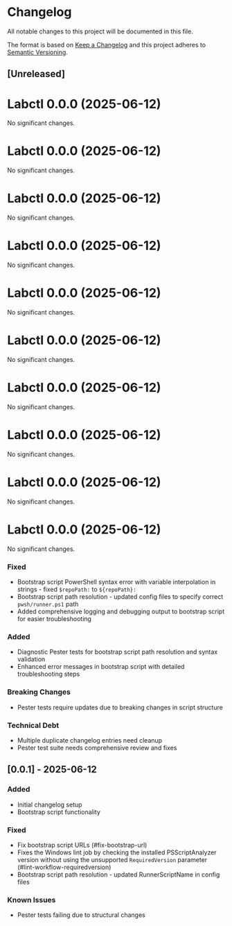 # Changelog

All notable changes to this project will be documented in this file.

The format is based on [Keep a Changelog](https://keepachangelog.com/en/1.1.0/) and this project adheres to [Semantic Versioning](https://semver.org/spec/v2.0.0.html).

## [Unreleased]
# Labctl 0.0.0 (2025-06-12)

No significant changes.


# Labctl 0.0.0 (2025-06-12)

No significant changes.


# Labctl 0.0.0 (2025-06-12)

No significant changes.


# Labctl 0.0.0 (2025-06-12)

No significant changes.


# Labctl 0.0.0 (2025-06-12)

No significant changes.


# Labctl 0.0.0 (2025-06-12)

No significant changes.


# Labctl 0.0.0 (2025-06-12)

No significant changes.


# Labctl 0.0.0 (2025-06-12)

No significant changes.


# Labctl 0.0.0 (2025-06-12)

No significant changes.


# Labctl 0.0.0 (2025-06-12)

No significant changes.


### Fixed
- Bootstrap script PowerShell syntax error with variable interpolation in strings - fixed `$repoPath:` to `${repoPath}:`
- Bootstrap script path resolution - updated config files to specify correct `pwsh/runner.ps1` path
- Added comprehensive logging and debugging output to bootstrap script for easier troubleshooting

### Added
- Diagnostic Pester tests for bootstrap script path resolution and syntax validation
- Enhanced error messages in bootstrap script with detailed troubleshooting steps

### Breaking Changes
- Pester tests require updates due to breaking changes in script structure

### Technical Debt
- Multiple duplicate changelog entries need cleanup
- Pester test suite needs comprehensive review and fixes

## [0.0.1] - 2025-06-12

### Added
- Initial changelog setup
- Bootstrap script functionality

### Fixed
- Fix bootstrap script URLs (#fix-bootstrap-url)
- Fixes the Windows lint job by checking the installed PSScriptAnalyzer version without using the unsupported `RequiredVersion` parameter (#lint-workflow-requiredversion)
- Bootstrap script path resolution - updated RunnerScriptName in config files

### Known Issues
- Pester tests failing due to structural changes
